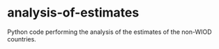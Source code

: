 analysis-of-estimates
=====================

Python code performing the analysis of the estimates of the non-WIOD countries.
